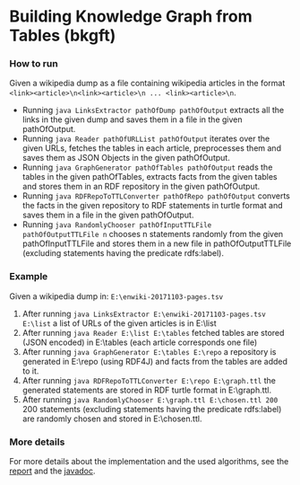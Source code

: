 # Building Knowledge Graph from Tables (bkgft)
### How to run 
Given a wikipedia dump as a file containing wikipedia articles in the format `<link><article>\n<link><article>\n ... <link><article>\n`.
* Running `java LinksExtractor pathOfDump pathOfOutput` extracts all the links in the given dump and saves them in a file in the given pathOfOutput.
* Running `java Reader pathOfURLList pathOfOutput` iterates over the given URLs, fetches the tables in each article, preprocesses them and saves them as JSON Objects in the given pathOfOutput.
* Running `java GraphGenerator pathOfTables pathOfOutput` reads the tables in the given pathOfTables, extracts facts from the given tables and stores them in an RDF repository in the given pathOfOutput.
* Running `java RDFRepoToTTLConverter pathOfRepo pathOfOutput` converts the facts in the given repository to RDF statements in turtle format and saves them in a file in the given pathOfOutput.
* Running `java RandomlyChooser pathOfInputTTLFile pathOfOutputTTLFile n` chooses n statements randomly from the given pathOfInputTTLFile and stores them in a new file in pathOfOutputTTLFile (excluding statements having the predicate rdfs:label).
### Example
Given a wikipedia dump in: `E:\enwiki-20171103-pages.tsv`
1. After running `java LinksExtractor E:\enwiki-20171103-pages.tsv E:\list` a list of URLs of the given articles is in E:\list
2. After running `java Reader E:\list E:\tables` fetched tables are stored (JSON encoded) in E:\tables (each article corresponds one file)
3. After running `java GraphGenerator E:\tables E:\repo` a repository is generated in E:\repo (using RDF4J) and facts from the tables are added to it.
4. After running `java RDFRepoToTTLConverter E:\repo E:\graph.ttl` the generated statements are stored in RDF turtle format in E:\graph.ttl.
5. After running `java RandomlyChooser E:\graph.ttl E:\chosen.ttl 200` 200 statements (excluding statements having the predicate rdfs:label) are randomly chosen and stored in E:\chosen.ttl.
### More details
For more details about the implementation and the used algorithms, see the [report](https://github.com/sibarsoumi/bkgft/blob/master/report/Report.pdf) and the [javadoc](https://github.com/sibarsoumi/bkgft/tree/master/doc).

